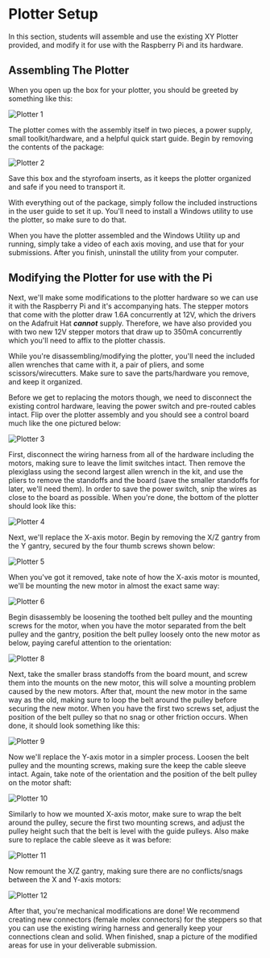 # Plotter Setup

In this section, students will assemble and use the existing XY Plotter provided, and modify it for use with the Raspberry Pi and its hardware.

## Assembling The Plotter

When you open up the box for your plotter, you should be greeted by something like this:

![Plotter 1](./resources/plotter1.jpg)

The plotter comes with the assembly itself in two pieces, a power supply, small toolkit/hardware, and a helpful quick start guide. Begin by removing the contents of the package:

![Plotter 2](./resources/plotter2.jpg)

Save this box and the styrofoam inserts, as it keeps the plotter organized and safe if you need to transport it.

With everything out of the package, simply follow the included instructions in the user guide to set it up. You'll need to install a Windows utility to use the plotter, so make sure to do that.

When you have the plotter assembled and the Windows Utility up and running, simply take a video of each axis moving, and use that for your submissions. After you finish, uninstall the utility from your computer.

## Modifying the Plotter for use with the Pi

Next, we'll make some modifications to the plotter hardware so we can use it with the Raspberry Pi and it's accompanying hats. The stepper motors that come with the plotter draw 1.6A concurrently at 12V, which the drivers on the Adafruit Hat ***cannot*** supply. Therefore, we have also provided you with two new 12V stepper motors that draw up to 350mA concurrently which you'll need to affix to the plotter chassis.

While you're disassembling/modifying the plotter, you'll need the included allen wrenches that came with it, a pair of pliers, and some scissors/wirecutters. Make sure to save the parts/hardware you remove, and keep it organized.

Before we get to replacing the motors though, we need to disconnect the existing control hardware, leaving the power switch and pre-routed cables intact. Flip over the plotter assembly and you should see a control board much like the one pictured below:

![Plotter 3](./resources/plotter3.jpg)

First, disconnect the wiring harness from all of the hardware including the motors, making sure to leave the limit switches intact. Then remove the plexiglass using the second largest allen wrench in the kit, and use the pliers to remove the standoffs and the board (save the smaller standoffs for later, we'll need them). In order to save the power switch, snip the wires as close to the board as possible. When you're done, the bottom of the plotter should look like this:

![Plotter 4](./resources/plotter4.jpg)

Next, we'll replace the X-axis motor. Begin by removing the X/Z gantry from the Y gantry, secured by the four thumb screws shown below:

![Plotter 5](./resources/plotter5.jpg)

When you've got it removed, take note of how the X-axis motor is mounted, we'll be mounting the new motor in almost the exact same way: 

![Plotter 6](./resources/plotter6.jpg)

Begin disassembly be loosening the toothed belt pulley and the mounting screws for the motor, when you have the motor separated from the belt pulley and the gantry, position the belt pulley loosely onto the new motor as below, paying careful attention to the orientation:

![Plotter 8](./resources/plotter8.jpg)

Next, take the smaller brass standoffs from the board mount, and screw them into the mounts on the new motor, this will solve a mounting problem caused by the new motors. After that, mount the new motor in the same way as the old, making sure to loop the belt around the pulley before securing the new motor. When you have the first two screws set, adjust the position of the belt pulley so that no snag or other friction occurs. When done, it should look something like this:

![Plotter 9](./resources/plotter9.jpg)

Now we'll replace the Y-axis motor in a simpler process. Loosen the belt pulley and the mounting screws, making sure the keep the cable sleeve intact. Again, take note of the orientation and the position of the belt pulley on the motor shaft:

![Plotter 10](./resources/plotter10.jpg)

Similarly to how we mounted X-axis motor, make sure to wrap the belt around the pulley, secure the first two mounting screws, and adjust the pulley height such that the belt is level with the guide pulleys. Also make sure to replace the cable sleeve as it was before:

![Plotter 11](./resources/plotter11.jpg)

Now remount the X/Z gantry, making sure there are no conflicts/snags between the X and Y-axis motors:

![Plotter 12](./resources/plotter12.jpg)

After that, you're mechanical modifications are done! We recommend creating new connectors (female molex connectors) for the steppers so that you can use the existing wiring harness and generally keep your connections clean and solid. When finished, snap a picture of the modified areas for use in your deliverable submission.